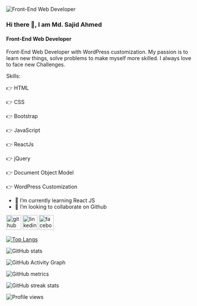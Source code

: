 ![Front-End Web Developer](https://scontent.fdac24-1.fna.fbcdn.net/v/t39.30808-6/272093641_2140090592808975_3199327336689710995_n.jpg?_nc_cat=100&ccb=1-5&_nc_sid=730e14&_nc_eui2=AeGamzUHMfk-NeTNA6x9k7lOPHDddPcU9_Y8cN109xT39kRSbglU_k2zXD5ltxvGn-G1YovCTy6Q-cmDp-90VvUk&_nc_ohc=bSe5bBInss4AX9Z9BW0&tn=3DYBMNIwBTFSPI9d&_nc_ht=scontent.fdac24-1.fna&oh=00_AT_Mcrxq220NrFgu2VYA7eeP4Dz2d1uLZ4SQP4BiUT2DTw&oe=61FA0C11)

### Hi there 👋, I am Md. Sajid Ahmed
#### Front-End Web Developer

Front-End Web Developer with WordPress customization. My passion is to learn new things, solve problems to make myself more skilled. I always love to face new Challenges.

Skills: 

👉  HTML

👉  CSS

👉  Bootstrap

👉  JavaScript

👉  ReactJs

👉  jQuery

👉  Document Object Model

👉  WordPress Customization

- 🌱 I’m currently learning React JS 
- 👯 I’m looking to collaborate on Github 


[<img src='https://cdn.jsdelivr.net/npm/simple-icons@3.0.1/icons/github.svg' alt='github' height='40'>](https://github.com/md-sajidahmed)  [<img src='https://cdn.jsdelivr.net/npm/simple-icons@3.0.1/icons/linkedin.svg' alt='linkedin' height='40'>](https://www.linkedin.com/in/md-sajidahmed/)  [<img src='https://cdn.jsdelivr.net/npm/simple-icons@3.0.1/icons/facebook.svg' alt='facebook' height='40'>](https://www.facebook.com/sajid.ahmed.7796420)  

[![Top Langs](https://github-readme-stats.vercel.app/api/top-langs/?username=md-sajidahmed)](https://github.com/anuraghazra/github-readme-stats)

![GitHub stats](https://github-readme-stats.vercel.app/api?username=md-sajidahmed&show_icons=true)  

![GitHub Activity Graph](https://activity-graph.herokuapp.com/graph?username=md-sajidahmed)  

![GitHub metrics](https://metrics.lecoq.io/md-sajidahmed)  

![GitHub streak stats](https://github-readme-streak-stats.herokuapp.com/?user=md-sajidahmed)  

![Profile views](https://gpvc.arturio.dev/md-sajidahmed)  
